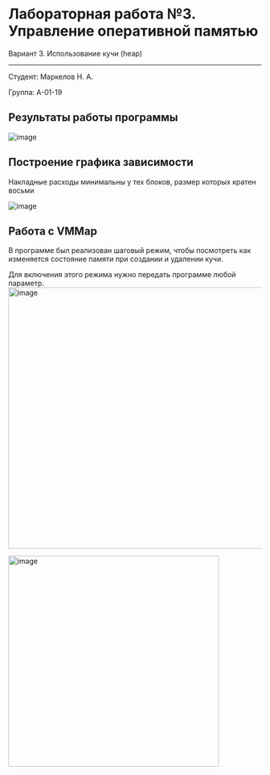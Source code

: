# Лабораторная работа №3. Управление оперативной памятью
Вариант 3. Использование кучи (heap)
__________________________________
Студент: Маркелов Н. А.

Группа: А-01-19


## Результаты работы программы
![image](https://user-images.githubusercontent.com/60853743/167253711-88c108b9-4493-48ed-8771-e4f261c7832e.png)


## Построение графика зависимости
Накладные расходы минимальны у тех блоков, размер которых кратен восьми

![image](https://user-images.githubusercontent.com/60853743/167253733-fab32e9e-e99b-4dc0-aa47-74d2f3d24b2d.png)


## Работа с VMMap
В программе был реализован шаговый режим, чтобы посмотреть как изменяется состояние памяти при создании и удалении кучи.

Для включения этого режима нужно передать программе любой параметр.
<img width="519" alt="image" src="https://user-images.githubusercontent.com/60853743/167253852-4e2eac28-8e0c-4d63-942a-d32bb9e2458c.png">

<img width="419" alt="image" src="https://user-images.githubusercontent.com/60853743/167253880-44759cf4-4cf8-4628-af9d-8448efaa7375.png">
